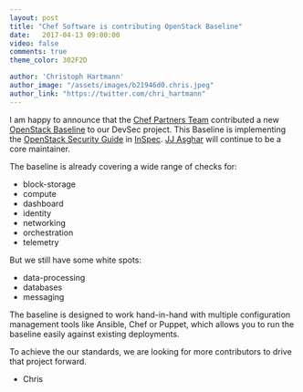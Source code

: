 ```yaml
---
layout: post
title: "Chef Software is contributing OpenStack Baseline"
date:   2017-04-13 09:00:00
video: false
comments: true
theme_color: 302F2D

author: 'Christoph Hartmann'
author_image: "/assets/images/b21946d0.chris.jpeg"
author_link: "https://twitter.com/chri_hartmann"
---
```


I am happy to announce that the [Chef Partners Team](https://www.chef.io/) contributed a new [OpenStack Baseline]( https://github.com/dev-sec/openstack-baseline) to our DevSec project. This Baseline is implementing the [OpenStack Security Guide](https://docs.openstack.org/security-guide/) in [InSpec](http://inspec.io/). [JJ Asghar](https://github.com/jjasghar) will continue to be a core maintainer.

The baseline is already covering a wide range of checks for:

- block-storage
- compute
- dashboard
- identity
- networking
- orchestration
- telemetry

But we still have some white spots:

- data-processing
- databases
- messaging

The baseline is designed to work hand-in-hand with multiple configuration management tools like Ansible, Chef or Puppet, which allows you to run the baseline easily against existing deployments.

To achieve the our standards, we are looking for more contributors to drive that project forward.

- Chris
